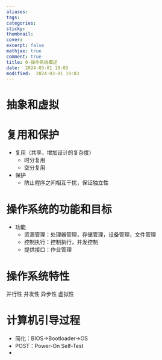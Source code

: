 ```yaml
---
aliases: 
tags: 
categories:
sticky:
thumbnail:
cover: 
excerpt: false
mathjax: true
comment: true
title: 0-操作系统概述
date:  2024-03-01 19:03
modified:  2024-03-01 19:03
---
```

# 抽象和虚拟

# 复用和保护


- 复用（共享，增加设计的复杂度）
	- 时分复用
	- 空分复用
- 保护
	- 防止程序之间相互干扰，保证独立性

# 操作系统的功能和目标

- 功能
	- 资源管理：处理器管理，存储管理，设备管理，文件管理
	- 控制执行：控制执行，并发控制
	- 提供接口：作业管理

# 操作系统特性

并行性
并发性
异步性
虚拟性


# 计算机引导过程

- 简化：BIOS->Bootloader->OS
- POST：Power-On Self-Test
- 

